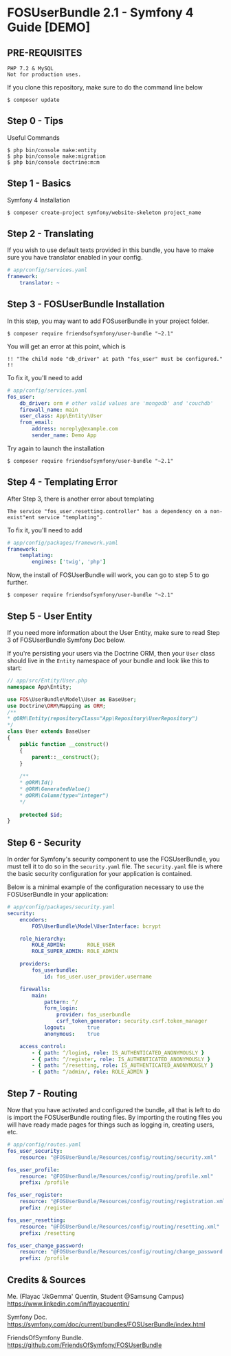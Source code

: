 # FOSUserBundle 2.1 - Symfony 4 Guide [DEMO]

## PRE-REQUISITES

	PHP 7.2 & MySQL
	Not for production uses.
	
If you clone this repository, make sure to do the command line below 

	$ composer update

## Step 0 - Tips
Useful Commands
	
	$ php bin/console make:entity
	$ php bin/console make:migration
	$ php bin/console doctrine:m:m	


## Step 1 - Basics
Symfony 4 Installation
		
	$ composer create-project symfony/website-skeleton project_name	
		
## Step 2 - Translating
If you wish to use default texts provided in this bundle, you have to make sure you have translator enabled in your config.

```yaml
# app/config/services.yaml
framework:
    translator: ~
```	


## Step 3 - FOSUserBundle Installation
In this step, you may want to add FOSuserBundle in your project folder.
		
	$ composer require friendsofsymfony/user-bundle "~2.1"

You will get an error at this point, which is 
		
	!! "The child node "db_driver" at path "fos_user" must be configured." !!
		
To fix it, you'll need to add 

```yaml
# app/config/services.yaml	
fos_user:
    db_driver: orm # other valid values are 'mongodb' and 'couchdb'
    firewall_name: main
    user_class: App\Entity\User 
    from_email:
        address: noreply@example.com
        sender_name: Demo App
```

Try again to launch the installation 

	$ composer require friendsofsymfony/user-bundle "~2.1"

## Step 4 - Templating Error
After Step 3, there is another error about templating
		
	The service "fos_user.resetting.controller" has a dependency on a non-exist"ent service "templating".  
	
To fix it, you'll need to add
	
```yaml
# app/config/packages/framework.yaml
framework:
    templating:
        engines: ['twig', 'php']
```

Now, the install of FOSUserBundle will work, you can go to step 5 to go further.
	
	$ composer require friendsofsymfony/user-bundle "~2.1"


## Step 5 - User Entity 
If you need more information about the User Entity, make sure to read Step 3 of FOSUserBundle Symfony Doc below.

If you're persisting your users via the Doctrine ORM, then your `User` class should live in the `Entity` namespace of your bundle and look like this to start:

```php
// app/src/Entity/User.php
namespace App\Entity;

use FOS\UserBundle\Model\User as BaseUser;
use Doctrine\ORM\Mapping as ORM;
/**
* @ORM\Entity(repositoryClass="App\Repository\UserRepository")
*/
class User extends BaseUser
{
    public function __construct()
	{
		parent::__construct();
	}
	
	/**
	* @ORM\Id()
	* @ORM\GeneratedValue()
	* @ORM\Column(type="integer")
	*/
	
	protected $id;
}

```

	
## Step 6 - Security 
In order for Symfony's security component to use the FOSUserBundle, you must tell it to do so in the  `security.yaml` file. The  `security.yaml` file is where the basic security configuration for your application is contained.

Below is a minimal example of the configuration necessary to use the FOSUserBundle in your application:

```yaml
# app/config/packages/security.yaml
security:
    encoders:
        FOS\UserBundle\Model\UserInterface: bcrypt

    role_hierarchy:
        ROLE_ADMIN:       ROLE_USER
        ROLE_SUPER_ADMIN: ROLE_ADMIN

    providers:
        fos_userbundle:
            id: fos_user.user_provider.username

    firewalls:
        main:
            pattern: ^/
            form_login:
                provider: fos_userbundle
                csrf_token_generator: security.csrf.token_manager
            logout:       true
            anonymous:    true

    access_control:
        - { path: ^/login$, role: IS_AUTHENTICATED_ANONYMOUSLY }
        - { path: ^/register, role: IS_AUTHENTICATED_ANONYMOUSLY }
        - { path: ^/resetting, role: IS_AUTHENTICATED_ANONYMOUSLY }
        - { path: ^/admin/, role: ROLE_ADMIN }
```


## Step 7 - Routing 
Now that you have activated and configured the bundle, all that is left to do is import the FOSUserBundle routing files.
By importing the routing files you will have ready made pages for things such as logging in, creating users, etc.

```yaml
# app/config/routes.yaml
fos_user_security:
    resource: "@FOSUserBundle/Resources/config/routing/security.xml"

fos_user_profile:
    resource: "@FOSUserBundle/Resources/config/routing/profile.xml"
    prefix: /profile

fos_user_register:
    resource: "@FOSUserBundle/Resources/config/routing/registration.xml"
    prefix: /register

fos_user_resetting:
    resource: "@FOSUserBundle/Resources/config/routing/resetting.xml"
    prefix: /resetting

fos_user_change_password:
    resource: "@FOSUserBundle/Resources/config/routing/change_password.xml"
    prefix: /profile
```

## Credits & Sources

Me. (Flayac 'JkGemma' Quentin, Student @Samsung Campus)
https://www.linkedin.com/in/flayacquentin/

Symfony Doc. https://symfony.com/doc/current/bundles/FOSUserBundle/index.html

FriendsOfSymfony Bundle. https://github.com/FriendsOfSymfony/FOSUserBundle
